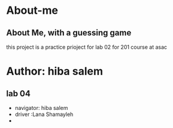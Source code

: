 # About-me 

## About Me, with a guessing game

this project is a practice prioject for lab 02 for 201 course at asac

# Author: hiba salem





## lab 04
-  navigator: hiba salem
-  driver :Lana Shamayleh
-  
